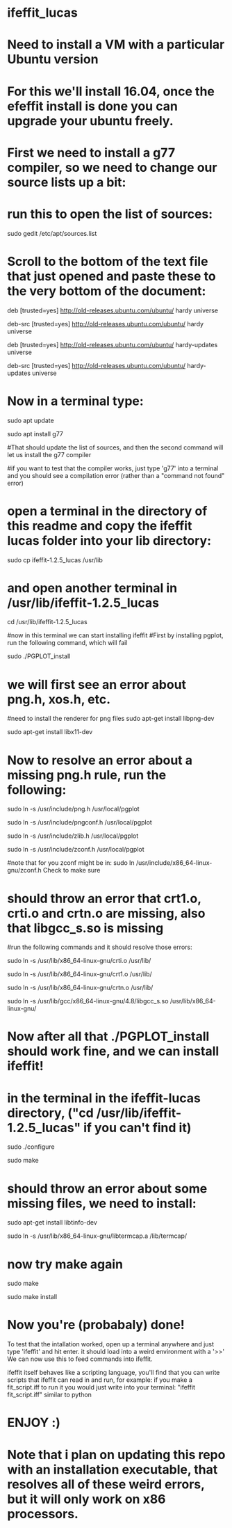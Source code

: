 # ifeffit_lucas

# Need to install a VM with a particular Ubuntu version
# For this we'll install 16.04, once the efeffit install is done you can upgrade your ubuntu freely.

# First we need to install a g77 compiler, so we need to change our source lists up a bit:

# run this to open the list of sources:
sudo gedit /etc/apt/sources.list

# Scroll to the bottom of the text file that just opened and paste these to the very bottom of the document:

deb [trusted=yes] http://old-releases.ubuntu.com/ubuntu/ hardy universe

deb-src [trusted=yes] http://old-releases.ubuntu.com/ubuntu/ hardy universe

deb [trusted=yes] http://old-releases.ubuntu.com/ubuntu/ hardy-updates universe

deb-src [trusted=yes] http://old-releases.ubuntu.com/ubuntu/ hardy-updates universe

# Now in a terminal type:
sudo apt update

sudo apt install g77

#That should update the list of sources, and then the second command will let us install the g77 compiler

#if you want to test that the compiler works, just type 'g77' into a terminal and you should see a compilation error (rather than a "command not found" error)

# open a terminal in the directory of this readme and copy the ifeffit lucas folder into your lib directory:
sudo cp ifeffit-1.2.5_lucas /usr/lib

# and open another terminal in /usr/lib/ifeffit-1.2.5_lucas
cd /usr/lib/ifeffit-1.2.5_lucas

#now in this terminal we can start installing ifeffit
#First by installing pgplot, run the following command, which will fail

sudo ./PGPLOT_install
# we will first see an error about png.h, xos.h, etc.
#need to install the renderer for png files
sudo apt-get install libpng-dev

sudo apt-get install libx11-dev

# Now to resolve an error about a missing png.h rule, run the following:
sudo ln -s /usr/include/png.h /usr/local/pgplot

sudo ln -s /usr/include/pngconf.h /usr/local/pgplot

sudo ln -s /usr/include/zlib.h /usr/local/pgplot

sudo ln -s /usr/include/zconf.h /usr/local/pgplot

#note that for you zconf might be in: sudo ln /usr/include/x86_64-linux-gnu/zconf.h             Check to make sure
# should throw an error that crt1.o, crti.o and crtn.o are missing, also that libgcc_s.so is missing
#run the following commands and it should resolve those errors:

sudo ln -s /usr/lib/x86_64-linux-gnu/crti.o /usr/lib/

sudo ln -s /usr/lib/x86_64-linux-gnu/crt1.o /usr/lib/ 

sudo ln -s /usr/lib/x86_64-linux-gnu/crtn.o /usr/lib/

sudo ln -s /usr/lib/gcc/x86_64-linux-gnu/4.8/libgcc_s.so /usr/lib/x86_64-linux-gnu/

# Now after all that ./PGPLOT_install should work fine, and we can install ifeffit!
# in the terminal in the ifeffit-lucas directory, ("cd /usr/lib/ifeffit-1.2.5_lucas" if you can't find it)
sudo ./configure

sudo make

# should throw an error about some missing files, we need to install:
sudo apt-get install libtinfo-dev

sudo ln -s /usr/lib/x86_64-linux-gnu/libtermcap.a /lib/termcap/

# now try make again
sudo make

sudo make install

# Now you're (probabaly) done!

To test that the intallation worked, open up a terminal anywhere and just type 'ifeffit' and hit enter. it should load into a weird environment with a '>>'
We can now use this to feed commands into ifeffit.

ifeffit itself behaves like a scripting language, you'll find that you can write scripts that ifeffit can read in and run, for example:
    if you make a fit_script.iff
    to run it you would just write into your terminal:
    "ifeffit fit_script.iff"
    similar to python

# ENJOY :)
# Note that i plan on updating this repo with an installation executable, that resolves all of these weird errors, but it will only work on x86 processors.

